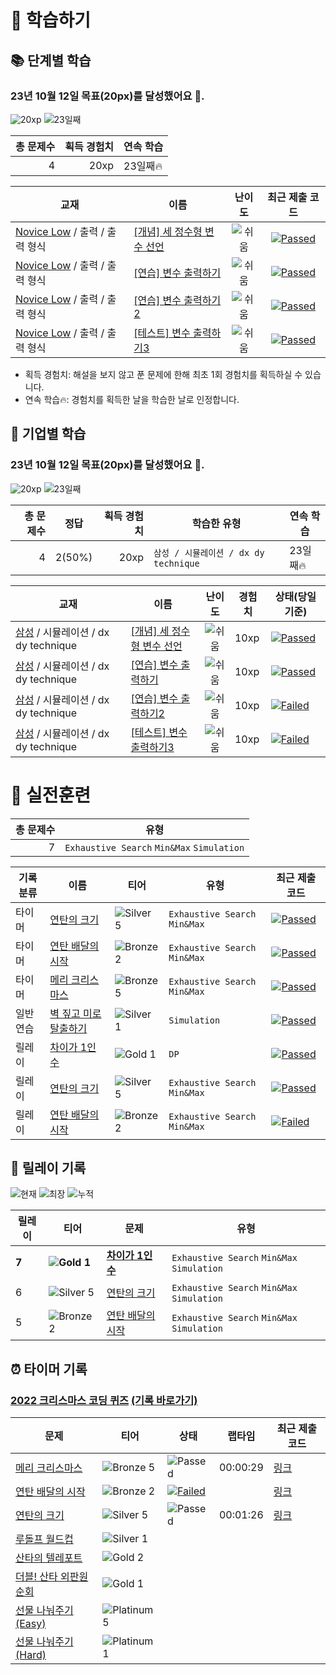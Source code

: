 
# 📖 학습하기 

## 📚 단계별 학습
### 23년 10월 12일 목표(20px)를 달성했어요 🥳.

![20xp](https://img.shields.io/badge/EXP-20xp-%235cb85c.svg?for-the-badge)
![23일째](https://img.shields.io/badge/연속학습-23일째-%23E34F26.svg?for-the-badge)

|총 문제수|획득 경험치|연속 학습|
|---:|---:|---|
|4|20xp|23일째🔥|

|교재|이름|난이도|최근 제출 코드|
|---|---|:---:|:---:|
|[Novice Low](https://www.codetree.ai/missions?missionId=4) / 출력 / 출력 형식|[[개념] 세 정수형 변수 선언](https://www.codetree.ai/missions/4/problems/declaration-of-three-natural-numbers/introduction)|![쉬움][easy]|[![Passed][passed]]([231012/five/five.py](https://github.com/chaht01/codetree-TILs/blob/ab41844ad9143e037bc6791ed7e23be29f3f6319/231012/five/five.py))|
|[Novice Low](https://www.codetree.ai/missions?missionId=4) / 출력 / 출력 형식|[[연습] 변수 출력하기](https://www.codetree.ai/missions/4/problems/outputing-variables/description)|![쉬움][easy]|[![Passed][passed]]([231012/five/five.py](https://github.com/chaht01/codetree-TILs/blob/ab41844ad9143e037bc6791ed7e23be29f3f6319/231012/five/five.py))|
|[Novice Low](https://www.codetree.ai/missions?missionId=4) / 출력 / 출력 형식|[[연습] 변수 출력하기2](https://www.codetree.ai/missions/4/problems/outputing-variables/description)|![쉬움][easy]|[![Passed][passed]]([231012/five/five.py](https://github.com/chaht01/codetree-TILs/blob/ab41844ad9143e037bc6791ed7e23be29f3f6319/231012/five/five.py))|
|[Novice Low](https://www.codetree.ai/missions?missionId=4) / 출력 / 출력 형식|[[테스트] 변수 출력하기3](https://www.codetree.ai/missions/4/problems/outputing-variables-3/description)|![쉬움][easy]|[![Passed][passed]]([231012/five/five.py](https://github.com/chaht01/codetree-TILs/blob/ab41844ad9143e037bc6791ed7e23be29f3f6319/231012/five/five.py))|

* 획득 경험치: 해설을 보지 않고 푼 문제에 한해 최초 1회 경험치를 획득하실 수 있습니다.
* 연속 학습:fire:: 경험치를 획득한 날을 학습한 날로 인정합니다.

## 🚀 기업별 학습
### 23년 10월 12일 목표(20px)를 달성했어요 🥳.

![20xp](https://img.shields.io/badge/EXP-20xp-%235cb85c.svg?for-the-badge)
![23일째](https://img.shields.io/badge/연속학습-23일째-%23E34F26.svg?for-the-badge)

|총 문제수|정답|획득 경험치|학습한 유형|연속 학습|
|---:|---|---:|---|---|
|4|2(50%)|20xp|`삼성 / 시뮬레이션 / dx dy technique`|23일째🔥|

|교재|이름|난이도|경험치|상태(당일기준)|
|---|---|:---:|---|---|
|[삼성](https://www.codetree.ai/cote/home?missionId=13) / 시뮬레이션 / dx dy technique|[[개념] 세 정수형 변수 선언](https://www.codetree.ai/missions/4/problems/declaration-of-three-natural-numbers/introduction)|![쉬움][easy]|10xp|[![Passed][passed]]([231012/five/five.py](https://github.com/chaht01/codetree-TILs/blob/ab41844ad9143e037bc6791ed7e23be29f3f6319/231012/five/five.py))|
|[삼성](https://www.codetree.ai/cote/home?missionId=13) / 시뮬레이션 / dx dy technique|[[연습] 변수 출력하기](https://www.codetree.ai/missions/4/problems/outputing-variables/description)|![쉬움][easy]|10xp|[![Passed][passed]]([231012/five/five.py](https://github.com/chaht01/codetree-TILs/blob/ab41844ad9143e037bc6791ed7e23be29f3f6319/231012/five/five.py))|
|[삼성](https://www.codetree.ai/cote/home?missionId=13) / 시뮬레이션 / dx dy technique|[[연습] 변수 출력하기2](https://www.codetree.ai/missions/4/problems/outputing-variables/description)|![쉬움][easy]|10xp|[![Failed][failed]]([231012/five/five.py](https://github.com/chaht01/codetree-TILs/blob/ab41844ad9143e037bc6791ed7e23be29f3f6319/231012/five/five.py))|
|[삼성](https://www.codetree.ai/cote/home?missionId=13) / 시뮬레이션 / dx dy technique|[[테스트] 변수 출력하기3](https://www.codetree.ai/missions/4/problems/outputing-variables-3/description)|![쉬움][easy]|10xp|[![Failed][failed]]([231012/five/five.py](https://github.com/chaht01/codetree-TILs/blob/ab41844ad9143e037bc6791ed7e23be29f3f6319/231012/five/five.py))|


# 🥇 실전훈련
|총 문제수|유형|
|---:|---|
|7|`Exhaustive Search` `Min&Max` `Simulation`|

|기록분류|이름|티어|유형|최근 제출 코드|
|---|---|---|---|---|
|타이머|[연탄의 크기](https://www.codetree.ai/problems/size-of-briquette/description)|![Silver 5][s5] |`Exhaustive Search` `Min&Max`|[![Passed][passed]]([231012/five/five.py](./five/five.py))|
|타이머|[연탄 배달의 시작](https://www.codetree.ai/problems/size-of-briquette/description)|![Bronze 2][b2] |`Exhaustive Search` `Min&Max`|[![Passed][passed]]([231012/five/five.py](./five/five.py))|
|타이머|[메리 크리스마스](https://www.codetree.ai/problems/size-of-briquette/description)|![Bronze 5][b5] |`Exhaustive Search` `Min&Max`|[![Passed][passed]]([231012/five/five.py](./five/five.py))|
|일반연습|[벽 짚고 미로 탈출하기](https://www.codetree.ai/problems/escape-maze-with-wall-following/description)|![Silver 1][s1]|`Simulation`|[![Passed][passed]]([231012/five/five.py](./five/five.py))|
|릴레이|[차이가 1인 수](https://www.codetree.ai/problems/number-with-difference-1/description)|![Gold 1][g1]  |`DP`|[![Passed][passed]]([231012/five/five.py](./five/five.py))|
|릴레이|[연탄의 크기](https://www.codetree.ai/problems/size-of-briquette/description)|![Silver 5][s5] |`Exhaustive Search` `Min&Max`|[![Passed][passed]]([231012/five/five.py](./five/five.py))|
|릴레이|[연탄 배달의 시작](https://www.codetree.ai/problems/size-of-briquette/description)|![Bronze 2][b2] |`Exhaustive Search` `Min&Max`|[![Failed][failed]]([231012/five/five.py](./five/five.py))|


## 🏃 릴레이 기록
![현재](https://img.shields.io/badge/현재_릴레이-7-%235cb85c.svg?for-the-badge)
![최장](https://img.shields.io/badge/최장_릴레이-10-%23E34F26.svg?for-the-badge)
![누적](https://img.shields.io/badge/누적_릴레이-16-%2300599C.svg?for-the-badge)

|릴레이|티어|문제|유형|
|---|---|---|---|
|**7**|**![Gold 1][g1]**|**[차이가 1인 수](https://www.codetree.ai/problems/number-with-difference-1/description)**|`Exhaustive Search` `Min&Max` `Simulation`|
|6|![Silver 5][s5]|[연탄의 크기](https://www.codetree.ai/problems/size-of-briquette/description)|`Exhaustive Search` `Min&Max` `Simulation`|
|5|![Bronze 2][b2]|[연탄 배달의 시작](https://www.codetree.ai/problems/size-of-briquette/description)|`Exhaustive Search` `Min&Max` `Simulation`|

## ⏰ 타이머 기록
### [2022 크리스마스 코딩 퀴즈](https://www.codetree.ai/training-field/mock-tests) [(기록 바로가기)](https://www.codetree.ai/training-field/my-records/timer/2707)
|문제|티어|상태|랩타임|최근 제출 코드|
|---|---|---|---|---|
|[메리 크리스마스](https://www.codetree.ai/problems/happy-xmas/description)|![Bronze 5][b5] |![Passed][passed]|00:00:29|[링크](./five/five.py)|
|[연탄 배달의 시작](https://www.codetree.ai/problems/the-beginning-of-briquette-delivery/description)|![Bronze 2][b2] |[![Failed][failed]]([231012/five/five.py](https://github.com/chaht01/codetree-TILs/blob/ab41844ad9143e037bc6791ed7e23be29f3f6319/231012/five/five.py))||[링크](./five/five.py)|
|[연탄의 크기](https://www.codetree.ai/problems/size-of-briquette/description)|![Silver 5][s5]|![Passed][passed]|00:01:26|[링크](./five/five.py)|
|[루돌프 월드컵](https://www.codetree.ai/problems/rudolph-worldcup/description)|![Silver 1][s1]||||
|[산타의 텔레포트](https://www.codetree.ai/problems/santa-teleport/description)|![Gold 2][g2]||||
|[더블! 산타 외판원 순회](https://www.codetree.ai/problems/double-traveling-santa-problem/description)|![Gold 1][g1]||||
|[선물 나눠주기(Easy)](https://www.codetree.ai/problems/give-present-easy/description)|![Platinum 5][p5]||||
|[선물 나눠주기(Hard)](https://www.codetree.ai/problems/give-present-hard/description)|![Platinum 1][p1]||||



[b5]: https://img.shields.io/badge/Bronze_5-%235D3E31.svg
[b4]: https://img.shields.io/badge/Bronze_4-%235D3E31.svg
[b3]: https://img.shields.io/badge/Bronze_3-%235D3E31.svg
[b2]: https://img.shields.io/badge/Bronze_2-%235D3E31.svg
[b1]: https://img.shields.io/badge/Bronze_1-%235D3E31.svg
[s5]: https://img.shields.io/badge/Silver_5-%23394960.svg
[s4]: https://img.shields.io/badge/Silver_4-%23394960.svg
[s3]: https://img.shields.io/badge/Silver_3-%23394960.svg
[s2]: https://img.shields.io/badge/Silver_2-%23394960.svg
[s1]: https://img.shields.io/badge/Silver_1-%23394960.svg
[g5]: https://img.shields.io/badge/Gold_5-%23FFC433.svg
[g4]: https://img.shields.io/badge/Gold_4-%23FFC433.svg
[g3]: https://img.shields.io/badge/Gold_3-%23FFC433.svg
[g2]: https://img.shields.io/badge/Gold_2-%23FFC433.svg
[g1]: https://img.shields.io/badge/Gold_1-%23FFC433.svg
[p5]: https://img.shields.io/badge/Platinum_5-%2376DDD8.svg
[p4]: https://img.shields.io/badge/Platinum_4-%2376DDD8.svg
[p3]: https://img.shields.io/badge/Platinum_3-%2376DDD8.svg
[p2]: https://img.shields.io/badge/Platinum_2-%2376DDD8.svg
[p1]: https://img.shields.io/badge/Platinum_1-%2376DDD8.svg
[passed]: https://img.shields.io/badge/Passed-%23009D27.svg
[failed]: https://img.shields.io/badge/Failed-%23D24D57.svg
[easy]: https://img.shields.io/badge/쉬움-%235cb85c.svg?for-the-badge
[medium]: https://img.shields.io/badge/보통-%23FFC433.svg?for-the-badge
[hard]: https://img.shields.io/badge/어려움-%23D24D57.svg?for-the-badge
